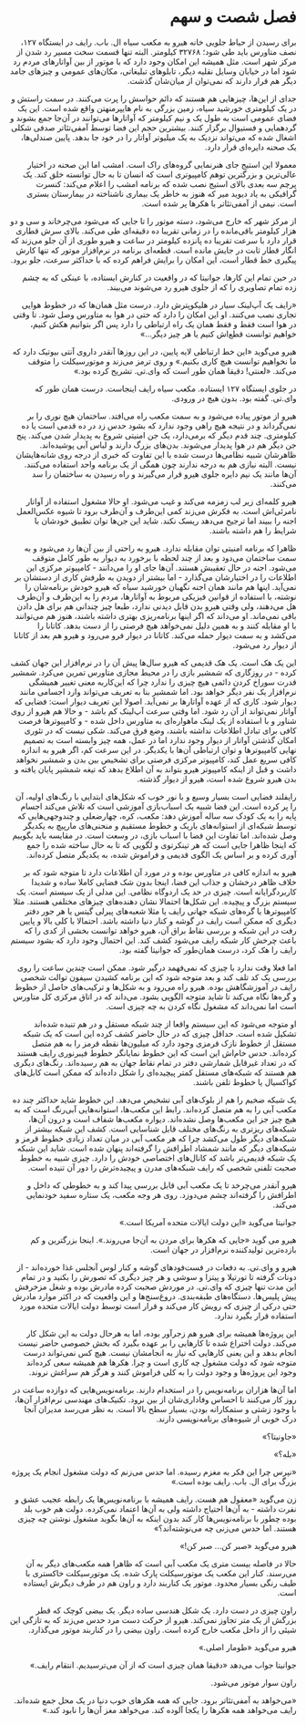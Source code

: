 <div dir="rtl">


# فصل شصت و سهم



برای رسیدن از حیاط جلویی خانه هیرو به مکعب سیاه ال. باب. رایف در ایستگاه ۱۲۷، نصف متاورس باید طی شود؛ ۳۲۷۶۸ کیلومتر. البته تنها قسمت سخت مسیر رد شدن از مرکز شهر است. مثل همیشه این امکان وجود دارد که با موتور از بین آواتارهای مردم رد شود اما در خیابان وسایل نقلیه دیگر، تابلوهای تبلیغاتی، مکان‌های عمومی و چیزهای جامد دیگر هم قرار دارند که نمی‌توان از میان‌شان گذشت.

جدای از این‌ها، چیزهایی هم هستند که دائم حواسش را پرت می‌کنند. در سمت راستش و در یک کیلومتری خورشید سیاه، زمین بزرگی به نام هایپرمنهتن واقع  شده است. این یک فضای عمومی است به طول یک و نیم کیلومتر که آواتارها می‌توانند در آن‌جا جمع بشوند و گردهمایی و فستیوال برگزار کنند. بیشترین حجم این فضا توسط آمفی‌تئاتر صدفی شکلی اشغال شده که می‌تواند نزدیک به یک میلیوتر آواتار را در خود جا بدهد. پایین صندلی‌ها، یک صحنه دایره‌ای قرار دارد.

معمولا این استیج جای هنرنمایی گروه‌های راک است. امشب اما این صحنه در اختیار عالی‌ترین و بزرگترین توهم کامپیوتری است که انسان تا به حال توانسته خلق کند. یک پرچم سه بعدی بالای استیج نصب شده که برنامه امشب را اعلام می‌کند: کنسرت گرافیکی به یاد دیوید میر که هنوز به خاطر یک بیماری ناشناخته در بیمارستان بستری است. نیمی از آمفی‌تئاتر با هکرها پر شده است.

از مرکز شهر که خارج می‌شود، دسته موتور را تا جایی که می‌شود می‌چرخاند و سی و دو هزار کیلومتر باقی‌مانده را در زمانی تقریبا ده دقیقه‌ای طی می‌کند. بالای سرش قطاری قرار دارد با سرعت تقریبا ده پانزده کیلومتر در ساعت و هیرو طوری از آن جلو می‌زند که انگار قطار ثابت در جایش مانده است. قطعه‌ای برنامه در نرم‌افزار موتور که تنها کارش پیگیری خط قطار است، این امکان را برایش فراهم کرده که با حداکثر سرعت، جلو برود.

در حین تمام این کارها، جوانیتا که در واقعیت در کنارش ایستاده، با عینکی که به چشم زده تمام تصاویری را که از جلوی هیرو رد می‌شوند می‌بیند.

«رایف یک آپ‌لینک سیار در هلیکوپترش دارد. درست مثل همان‌ها که در خطوط هوایی تجاری نصب می‌کنند. او این امکان را دارد که حتی در هوا به متاورس وصل شود. تا وقتی در هوا است فقط و فقط همان یک راه ارتباطی را دارد پس اگر بتوانیم  هکش کنیم، خواهیم توانست قطع‌اش کنیم یا هر چیز دیگر...»

هیرو می‌گوید «این خط ارتباطی لایه پایین، در این روزها آنقدر داروی آنتی بیوتیک دارد که ما نخواهیم توانست هیچ کاری بکنیم.» و روی ترمز می‌زند و موتورسیکلت را متوقف می‌کند. «لعنتی! دقیقا همان طور است که وای.تی. تشریح کرده بود.»

در جلوی ایستگاه ۱۲۷ ایستاده. مکعب سیاه رایف اینجاست. درست همان طور که وای.تی. گفته بود. بدون هیچ در ورودی.

هیرو از موتور پیاده می‌شود و به سمت مکعب راه می‌افتد. ساختمان هیچ نوری را بر نمی‌گرداند و در نتیجه هیچ راهی وجود ندارد که بشود حدس زد در ده قدمی است یا ده کیلومتری. چند قدم دیگر که برمی‌دارد، یک جن امنیتی شروع به پدیدار شدن می‌کند. پنج جن دیگر هم در هوا پدیدار می‌شوند. بدن‌های بزرگ دارند و لباس آبی پوشیده‌اند. ظاهرشان شبیه نظامی‌ها درست شده با این تفاوت که خبری از درجه روی شانه‌هایشان نیست. البته نیازی هم به درجه ندارند چون همگی از یک برنامه واحد استفاده می‌کنند. آن‌ها مانند یک نیم دایره جلوی هیرو قرار می‌گیرند و راه رسیدن به ساختمان را سد می‌کنند.

هیرو کلمه‌ای زیر لب زمزمه می‌کند و غیب می‌شود. او حالا مشغول استفاده از آواتار نامرئی‌اش است. به فکرش می‌زند کمی این‌طرف و‌ آن‌طرف برود تا شیوه عکس‌العمل اجنه را ببیند اما ترجیح می‌دهد ریسک نکند. شاید این جن‌ها توان تطبیق خودشان با شرایط را هم داشته باشند.

ظاهرا که برنامه امنیتی توان مقابله ندارد. هیرو به راحتی از بین آن‌ها رد می‌شود و به سمت ساختمان می‌دود و بعد از چند لحظه با برخورد به دیوار به طور کامل متوقف می‌شود. اجنه در حال تعقیبش هستند. آن‌ها جای او را می‌دانند - کامپیوتر مرکزی این اطلاعات را در اختیارشان می‌گذارد - اما بیشتر از دویدن به طرفش کاری از دستشان بر نمی‌آید. اینها هم مانند همان اجنه نگهبان خورشید سیاه که هیرو خودش برنامه‌شان را نوشته، با استفاده از قوانین فیزیکی مربوط به آواتارها، مردم را به این‌طرف و‌ آن‌طرف هل می‌دهند، ولی وقتی هیرو بدن قابل دیدنی ندارد، طبعا چیز چندانی هم برای هل دادن باقی نمی‌ماند. او می‌داند که اگر اینها برنامه‌ریزی بهتری داشته باشند، هنوز هم می‌توانند با او مقابله کنند و به همین دلیل نمی‌خواهد هیچ فرصتی را از دست بدهد. کاتانا را می‌کشد و به سمت دیوار حمله می‌کند. کاتانا در دیوار فرو می‌رود و هیرو هم بعد از کاتانا از دیوار رد می‌شود.

این یک هک است. یک هک قدیمی که هیرو سال‌ها پیش آن را در نرم‌افزار این جهان کشف کرده - در روزگاری که شمشیر بازی را در محیط مجازی متاورس تمرین می‌کرد. شمشیر قدرت سوراخ کردن دائمی هیچ چیزی را ندارد چرا که این‌کاربه معنی تغییر همیشگی نرم‌افزار یک نفر دیگر خواهد بود. اما شمشیر بنا به تعریف می‌تواند وارد اجسامی مانند دیوار شود. کاری که از عهده آواتارها بر نمی‌آید. اصولا این تعریف دیوار است: فضایی که آواتار نمی‌تواند از آن رد شود. اما وقتی سرعت آپ‌لینک کم باشد - و حالا هم هیرو از روی شناور و با استفاده از یک لینک ماهواره‌ای به متاورس داخل شده - و کامپیوترها فرصت کافی برای تبادل اطلاعات نداشته باشند، وضع فرق می‌کند. شکی نیست که در تئوری امکان گذشتن آواتار از دیوار وجود ندارد اما در عمل، همه چیز وابسته است به تصمیم نهایی کامپیوترها و توان ارتباطی آن‌ها با یکدیگر. در این سرعت کم، اگر هیرو به اندازه کافی سریع عمل کند، کامپیوتر مرکزی فرصتی برای تشخیص بین بدن و شمشیر نخواهد داشت و قبل از اینکه کامپیوتر هیرو بتواند به آن اطلاع بدهد که تیغه شمشیر پایان یافته و بدن هیرو شروع شده است، هیرو از دیوار گذشته.

رایفلند فضایی است بسیار وسیع و با نور خوب که شکل‌های ابتدایی با رنگ‌های اولیه، آن را پر کرده‌ است. این فضا شبیه یک اسباب‌بازی آموزشی است که تلاش می‌کند اجسام پایه را به یک کودک سه ساله آموزش دهد: مکعب، کره، چهارضعلی و چندوجهی‌هایی که توسط شبکه‌ای از استوانه‌های باریک و خطوط مستقیم و منحنی‌های مارپیچ به یکدیگر وصل شده‌اند. اما تفاوت این فضا با اسباب بازی، در وسعت است. در مقایسه باید بگوییم که اینجا ظاهرا جایی است که هر تینکرتوی و لگویی که تا به حال ساخته شده را جمع آوری کرده و بر اساس یک الگوی قدیمی و فراموش شده، به یکدیگر متصل کرده‌اند.

هیرو به اندازه کافی در متاورس بوده و در مورد آن اطلاعات دارد تا متوجه شود که بر خلاف ظاهر درخشان و جذاب این فضا، اینجا بدون شک فضایی کاملا ساده و شدیدا کاربردگرایانه است. چیزی در حد یک اردوگاه نظامی. این مدلی از یک سیستم است. یک سیستم بزرگ و پیچیده. این شکل‌ها احتمالا نشان دهنده‌های چیزهای مختلفی هستند. مثلا کامپیوترها یا گره‌های شبکه جهانی رایف یا مثلا شعبه‌های پیرلی گیتس یا هر جور دفتر دیگری که ممکن است رایف در گوشه و کنار دنیا داشته باشد. احتمالا با کلی بالا و پایین رفت در این شبکه و بررسی نقاط براق آن، هیرو خواهد توانست بخشی از کدی را که باعث چرخش کار شبکه رایف می‌شود کشف کند. این احتمال وجود دارد که بشود سیستم رایف را هک کرد، درست همان‌طور که جوانیتا گفته بود.

اما فعلا وقت ندارد با چیزی که نمی‌فهمد درگیر شود. ممکن است چندین ساعت را روی بررسی یک کد تلف کند و بعد متوجه شود که این برنامه کشیدن سیفون توالت شخصی رایف در آموزشگاهش بوده. هیرو راه می‌رود و به شکل‌ها و ترکیب‌های حاصل از خطوط و گره‌ها نگاه می‌کند تا شاید متوجه الگویی بشود. می‌داند که در اتاق مرکزی کل متاورس است اما نمی‌داند که مشغول نگاه کردن به چه چیزی است.

او متوجه می‌شود که این سیستم واقعا از چند شبکه مستقل و در هم تنیده شده‌اند تشکیل شده است. حداقل چیزی که در حال حاضر کشف کرده این است که یک شبکه مستقل از خطوط نازک قرمزی وجود دارد که میلیون‌ها نقطه قرمز را به هم متصل کرده‌اند. حدس خام‌اش این است که این خطوط نمایانگر خطوط فیبرنوری رایف هستند که در تعداد غیرقابل شمارشی دفتر در تمام نقاط جهان به هم رسیده‌اند. رنگ‌های دیگری هم هستند که شبکه‌های مستقل کمتر پیچیده‌ای را شکل داده‌اند که ممکن است کابل‌های کواکسیال یا خطوط تلفن باشند.

یک شبکه ضخیم را هم از بلوک‌های آبی تشخیص می‌دهد. این خطوط شاید حداکثر چند ده مکعب آبی را به هم متصل کرده‌اند. رابط این مکعب‌ها، استوانه‌هایی آبی‌رنگ است که به هیچ چیز جز این مکعب‌ها وصل نشده‌اند. دیواره مکعب‌ها شفاف است و درون آن‌ها، شبکه‌های ریزتری به رنگ‌های مختلف قابل شناسایی است. کشف این شبکه بیشتر از شبکه‌های دیگر طول می‌کشد چرا که هر مکعب آبی در میان تعداد زیادی خطوط قرمز و شبکه‌های دیگر که مانند شمشاد اطرافش را گرفته‌اند پنهان شده است. شاید این شبکه یک شبکه قدیمی‌تر باشد که کانال‌های اختصاصی خودش را دارد. چیزی شبیه به خطوط صحبت تلفنی شخصی که رایف شبکه‌های مدرن و پیچیده‌ترش را دور آن تنیده است.

هیرو آنقدر می‌چرخد تا یک مکعب آبی قابل بررسی پیدا کند و به خطوطی که داخل و اطرافش را گرفته‌اند چشم می‌دوزد. روی هر وجه مکعب، یک ستاره سفید خودنمایی می‌کند.

جوانیتا می‌گوید «این دولت ایالات متحده آمریکا است.»

هیرو می گوید «جایی که هکرها برای مردن به آن‌جا می‌روند.». اینجا بزرگترین و کم بازده‌ترین تولید‌کننده نرم‌افزار در جهان است.


هیرو و وای.تی. به دفعات در فست‌فودهای گوشه و کنار لوس آنجلس غذا خورده‌اند - از دونات گرفته تا تورتیلا و پیتزا و سوشی و هر چیز دیگری که تصورش را بکنید و در تمام این مدت تنها چیزی که وای.تی. در موردش صحبت کرده مادرش بوده و شغل مزخرفش پیش پلیس‌ها. دستگاه‌های طبقه‌بندی. دروغ‌سنج‌ها و این واقعیت که در اکثر موارد مادرش حتی درکی از چیزی که رویش کار می‌کند و قرار است توسط دولت ایالات متحده مورد استفاده قرار بگیرد ندارد.

این پروژه‌ها همیشه برای هیرو هم زجرآور بوده، اما به هرحال دولت به این شکل کار می‌کند. دولت اختراع شده تا کارهایی را بر عهده بگیرد که بخش خصوصی حاضر نیست انجام بدهد و این یعنی کارهایی که نیاز به انجامشان نیست. هیچ کس نمی‌تواند درست متوجه شود که دولت مشغول چه کاری است و چرا. هکرها هم همیشه سعی کرده‌اند وجود این پروژه‌ها و وجود دولت را به کلی فراموش کنند و هرگز هم سراغش نروند.

اما آن‌ها هزاران برنامه‌نویس را در استخدام دارند. برنامه‌نویس‌هایی که دوازده ساعت در روز کار می‌کنند تا احساس وفاداری‌شان از بین نرود. تکنیک‌های مهندسی نرم‌افزار آن‌ها، با وجود زشتی و ستمکارانه بودن، بسیار سطح بالا است. به نظر می‌رسد مدیران آنجا درک خوبی از شیوه‌های برنامه‌نویسی دارند.

«جاونیتا؟»

«بله؟»

«نپرس چرا این فکر به مغزم رسیده. اما حدس می‌زنم که دولت مشغول انجام یک پروژه بزرگ برای ال. باب. رایف بوده است.»

زن می‌گوید «معقول هم هست. رایف همیشه با برنامه‌نویس‌ها یک رابطه عجیب عشق و نفرت داشته - به آن‌ها احتیاج داشته ولی به آن‌ها اعتماد نمی‌کرده. دولت هم خوب بلد بوده چطور با برنامه‌نویس‌ها کار کند بدون اینکه به آن‌ها بگوید مشغول نوشتن چه چیزی هستند. اما حدس می‌زنی چه می‌نوشته‌اند؟»

هیرو می‌گوید‌ «صبر کن... صبر کن!»

حالا در فاصله بیست متری یک مکعب آبی است که ظاهرا همه مکعب‌های دیگر به آن می‌رسند. کنار این مکعب یک موتورسیکلت پارک شده. یک موتورسیکلت خاکستری با طیف رنگی بسیار محدود. موتور یک کناربند دارد و راون هم در طرف دیگرش ایستاده است.

راون چیزی در دست دارد. یک شکل هندسی ساده دیگر. یک بیضی کوچک که قطر بزرگش از یک متر تجاوز نمی‌کند. هیرو از حرکت دست مرد حدس می‌زند که به تازگی این شیئی را از داخل مکعب خارج کرده است. راون بیضی را در کناربند موتور می‌گذارد.

هیرو می‌گوید «طومار اصلی.»

جوانیتا جواب می‌دهد «دقیقا همان چیزی است که از آن می‌ترسیدیم. انتقام رایف.»

راون سوار موتور می‌شود.

«می‌خواهد به آمفی‌تئاتر برود. جایی که همه هکرهای خوب دنیا در یک محل جمع شده‌اند. رایف می‌خواهد همه هکرها را یکجا آلوده کند. می‌خواهد مغز آن‌ها را نابود کند.»



</div>
